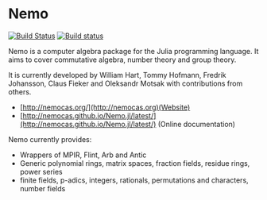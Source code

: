 # Nemo

[![Build Status](https://travis-ci.org/Nemocas/Nemo.jl.svg?branch=master)](https://travis-ci.org/Nemocas/Nemo.jl) [![Build status](https://ci.appveyor.com/api/projects/status/gc4mw5oixputntda/branch/master?svg=true)](https://ci.appveyor.com/project/thofma/nemo-jl-n5gdb/branch/master)

Nemo is a computer algebra package for the Julia programming language. It aims
to cover commutative algebra, number theory and group theory.

It is currently developed by William Hart, Tommy Hofmann, Fredrik Johansson,
Claus Fieker and Oleksandr Motsak with contributions from others.

- [http://nemocas.org/](http://nemocas.org)(Website)
- [http://nemocas.github.io/Nemo.jl/latest/](http://nemocas.github.io/Nemo.jl/latest/) (Online documentation)

Nemo currently provides:

* Wrappers of MPIR, Flint, Arb and Antic
* Generic polynomial rings, matrix spaces, fraction fields, residue rings, power series
* finite fields, p-adics, integers, rationals, permutations and characters, number fields
